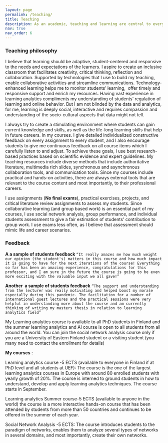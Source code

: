 ```yaml
---
layout: page
permalink: /teaching/
title: Teaching
description: As an academic, teaching and learning are central to everyday job. From teaching formal courses, to supervision tasks to mentoring students. Here, I describe my teaching and assessment philosophy. I also list my courses and how you can enrol in them. If you are looking for a PhD supervision please reach out by email.
nav: true
nav_order: 6
---
```


### **Teaching philosophy**

I believe that learning should be adaptive, student-centered and responsive to the needs and expectations of the learners. I aspire to create an inclusive classroom that facilitates creativity, critical thinking, reflection and collaboration. Supported by technologies that I use to build my teaching, enable collaborative activities and streamline communications. Technology-enhanced learning helps me to monitor students’ learning,  offer timely and responsive support and enrich my resources. Having vast experience in learning analytics compliments my understanding of students’ regulation of learning and online behavior. But I am not blinded by the data and analytics, for me, learning is deeply social, interactive and requires compassion and understanding of the socio-cultural aspects that data might not tell.

I always try to create a stimulating environment where students can gain current knowledge and skills, as well as the life-long learning skills that help in future careers. In my courses. I give detailed individualized constructive feedback on every assignment to every student, and I also encourage students to give me continuous feedback on all course items which I carefully listen to and adjust. To achieve these goals, I use best research-based practices based on scientific evidence and expert guidelines. My teaching resources include diverse methods that include authoritative literature, multimedia rich slides, synchronous and asynchronous collaboration tools, and communication tools. Since my courses include practical and hands-on activities, there are always external tools that are relevant to the course content and most importantly, to their professional careers.

I use assignments (**No final exams**), practical exercises, projects, and critical literature review assignments to assess my students. Since collaborative learning (and group based work) is an essential part of my courses, I use social network analysis, group performance, and individual students assessment to give a fair estimation of students' contribution to group work. I use exams less often, as I believe that assessment should mimic life and career scenarios.

### **Feedback**

**A a sample of students feedback** `“It really amazes me how much weight our opinion (the student's) matters in this course and how much impact it is going to have for the next iterations of the course! Everything so far has been an amazing experience, congratulations for this professor, and I am sure in the future the course is going to be even more exciting with the valuable input we all gave!”`

**Another  a sample of students feedback** `“The support and understanding from the lecturer was really motivating and helped boost my morale especially during this pandemic. The facilitation for a number of international guest lectures and the practical sessions were very helpful in understanding more about the course and am currently thinking of writing my masters thesis in relation to learning analytics field”`

My Learning analytics course is available to all PhD students in Finland and the summer learning analytics and AI course is open to all students from all around the world. You can join the social network analysis course only if you are a University of Eastern Finland student or a visiting student (you many need to contact the enrollment for details)

**My courses** :

Learning analytics course -5 ECTS (available to everyone in Finland if at PhD level and all students at UEF): The course is the one of the largest learning analytics courses in Europe with around 80 enrolled students with yearly growth of 20%. The course is interned to ground students in how to understand, develop and apply learning analytics techniques. The course starts in September.

Learning analytics Summer course-5 ECTS (available to anyone in the world) the course is a more interactive hands-on course that has been attended by students from more than 50 countries and continues to be offered in the summer of each year.

Social Network Analysis -5 ECTS: The course introduces students to the paradigm of networks, enables them to analyze several types of networks in several domains, and most importantly, create their own networks.
